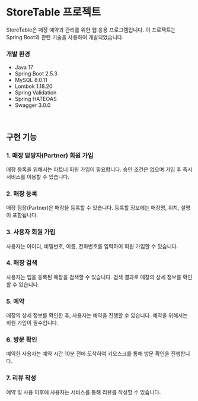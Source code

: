 # StoreTable 프로젝트
StoreTable은 매장 예약과 관리를 위한 웹 응용 프로그램입니다. 이 프로젝트는 Spring Boot와 관련 기술을 사용하여 개발되었습니다.

### 개발 환경
* Java 17
* Spring Boot 2.5.3
* MySQL 8.0.11
* Lombok 1.18.20
* Spring Validation
* Spring HATEOAS
* Swagger 3.0.0
<br/>

## 구현 기능
### 1. 매장 담당자(Partner) 회원 가입
매장 등록을 위해서는 파트너 회원 가입이 필요합니다. 승인 조건은 없으며 가입 후 즉시 서비스를 이용할 수 있습니다.

### 2. 매장 등록
매장 점장(Partner)은 매장을 등록할 수 있습니다. 등록할 정보에는 매장명, 위치, 설명이 포함됩니다.

### 3. 사용자 회원 가입
사용자는 아이디, 비밀번호, 이름, 전화번호를 입력하여 회원 가입할 수 있습니다.

### 4. 매장 검색
사용자는 앱을 등록된 매장을 검색할 수 있습니다. 검색 결과로 매장의 상세 정보를 확인할 수 있습니다.

### 5. 예약
매장의 상세 정보를 확인한 후, 사용자는 예약을 진행할 수 있습니다. 예약을 위해서는 회원 가입이 필수입니다.

### 6. 방문 확인
예약한 사용자는 예약 시간 10분 전에 도착하여 키오스크를 통해 방문 확인을 진행합니다.

### 7. 리뷰 작성
예약 및 사용 이후에 사용자는 서비스를 통해 리뷰를 작성할 수 있습니다.
